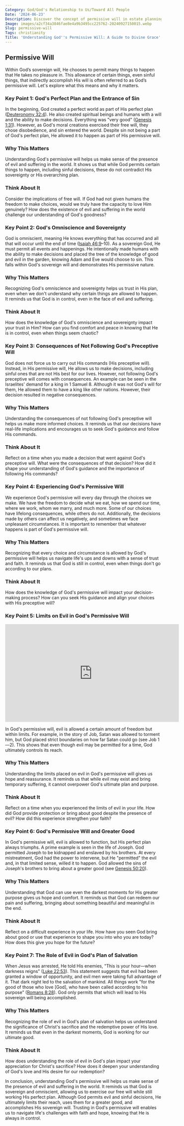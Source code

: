 ```yaml
---
Category: God/God's Relationship to Us/Toward All People
Date: '2024-06-23'
Description: Discover the concept of permissive will in estate planning. Learn how this approach offers flexibility and customization in distributing assets. Explore the benefits and considerations of implementing a permissive will structure.
Image: images/a2cf34a3846fae8e4a9b3495cc225762-20240927150015.webp
Slug: permissive-will
Tags: christianity
Title: 'Understanding God''s Permissive Will: A Guide to Divine Grace'
---
```


## Permissive Will

Within God’s sovereign will, He chooses to permit many things to happen that He takes no pleasure in. This allowance of certain things, even sinful things, that indirectly accomplish His will is often referred to as God’s permissive will. Let's explore what this means and why it matters.

### Key Point 1: God's Perfect Plan and the Entrance of Sin

In the beginning, God created a perfect world as part of His perfect plan ([Deuteronomy 32:4](https://www.bibleref.com/Deuteronomy/32/Deuteronomy-32-4.html)). He also created spiritual beings and humans with a will and the ability to make decisions. Everything was "very good" ([Genesis 1:31](https://www.bibleref.com/Genesis/1/Genesis-1-31.html)). However, as God's moral creations exercised their free will, they chose disobedience, and sin entered the world. Despite sin not being a part of God's perfect plan, He allowed it to happen as part of His permissive will.

### Why This Matters

Understanding God's permissive will helps us make sense of the presence of evil and suffering in the world. It shows us that while God permits certain things to happen, including sinful decisions, these do not contradict His sovereignty or His overarching plan.

### Think About It

Consider the implications of free will. If God had not given humans the freedom to make choices, would we truly have the capacity to love Him genuinely? How does the existence of evil and suffering in the world challenge our understanding of God's goodness?

### Key Point 2: God's Omniscience and Sovereignty

God is omniscient, meaning He knows everything that has occurred and all that will occur until the end of time ([Isaiah 46:9](https://www.bibleref.com/Isaiah/46/Isaiah-46-9.html)–10). As a sovereign God, He must permit all events and happenings. He intentionally made humans with the ability to make decisions and placed the tree of the knowledge of good and evil in the garden, knowing Adam and Eve would choose to sin. This falls within God's sovereign will and demonstrates His permissive nature.

### Why This Matters

Recognizing God's omniscience and sovereignty helps us trust in His plan, even when we don't understand why certain things are allowed to happen. It reminds us that God is in control, even in the face of evil and suffering.

### Think About It

How does the knowledge of God's omniscience and sovereignty impact your trust in Him? How can you find comfort and peace in knowing that He is in control, even when things seem chaotic?

### Key Point 3: Consequences of Not Following God's Preceptive Will

God does not force us to carry out His commands (His preceptive will). Instead, in His permissive will, He allows us to make decisions, including sinful ones that are not His best for our lives. However, not following God's preceptive will comes with consequences. An example can be seen in the Israelites' demand for a king in 1 Samuel 8. Although it was not God's will for them, He allowed them to have a king like other nations. However, their decision resulted in negative consequences.

### Why This Matters

Understanding the consequences of not following God's preceptive will helps us make more informed choices. It reminds us that our decisions have real-life implications and encourages us to seek God's guidance and follow His commands.

### Think About It

Reflect on a time when you made a decision that went against God's preceptive will. What were the consequences of that decision? How did it shape your understanding of God's guidance and the importance of following His commands?

### Key Point 4: Experiencing God's Permissive Will

We experience God's permissive will every day through the choices we make. We have the freedom to decide what we eat, how we spend our time, where we work, whom we marry, and much more. Some of our choices have lifelong consequences, while others do not. Additionally, the decisions made by others can affect us negatively, and sometimes we face unpleasant circumstances. It is important to remember that whatever happens is part of God's permissive will.

### Why This Matters

Recognizing that every choice and circumstance is allowed by God's permissive will helps us navigate life's ups and downs with a sense of trust and faith. It reminds us that God is still in control, even when things don't go according to our plans.

### Think About It

How does the knowledge of God's permissive will impact your decision-making process? How can you seek His guidance and align your choices with His preceptive will?

### Key Point 5: Limits on Evil in God's Permissive Will


<iframe width="560" height="315" src="https://www.youtube.com/embed/Dp1YIbMVWPg" frameborder="0" allow="autoplay; encrypted-media" allowfullscreen></iframe>


In God's permissive will, evil is allowed a certain amount of freedom but within limits. For example, in the story of Job, Satan was allowed to torment him, but God placed strict boundaries on how far Satan could go (see Job 1—2). This shows that even though evil may be permitted for a time, God ultimately controls its reach.

### Why This Matters

Understanding the limits placed on evil in God's permissive will gives us hope and reassurance. It reminds us that while evil may exist and bring temporary suffering, it cannot overpower God's ultimate plan and purpose.

### Think About It

Reflect on a time when you experienced the limits of evil in your life. How did God provide protection or bring about good despite the presence of evil? How did this experience strengthen your faith?

### Key Point 6: God's Permissive Will and Greater Good

In God's permissive will, evil is allowed to function, but His perfect plan always triumphs. A prime example is seen in the life of Joseph. God permitted Joseph to be kidnapped and enslaved by his brothers. At every mistreatment, God had the power to intervene, but He "permitted" the evil and, in that limited sense, willed it to happen. God allowed the sins of Joseph's brothers to bring about a greater good (see [Genesis 50:20](https://www.bibleref.com/Genesis/50/Genesis-50-20.html)).

### Why This Matters

Understanding that God can use even the darkest moments for His greater purpose gives us hope and comfort. It reminds us that God can redeem our pain and suffering, bringing about something beautiful and meaningful in the end.

### Think About It

Reflect on a difficult experience in your life. How have you seen God bring about good or use that experience to shape you into who you are today? How does this give you hope for the future?

### Key Point 7: The Role of Evil in God's Plan of Salvation

When Jesus was arrested, He told His enemies, "This is your hour—when darkness reigns" ([Luke 22:53](https://www.bibleref.com/Luke/22/Luke-22-53.html)). This statement suggests that evil had been granted a window of opportunity, and evil men were taking full advantage of it. That dark night led to the salvation of mankind. All things work "for the good of those who love [God], who have been called according to his purpose" ([Romans 8:28](https://www.bibleref.com/Romans/8/Romans-8-28.html)). God only permits that which will lead to His sovereign will being accomplished.

### Why This Matters

Recognizing the role of evil in God's plan of salvation helps us understand the significance of Christ's sacrifice and the redemptive power of His love. It reminds us that even in the darkest moments, God is working for our ultimate good.

### Think About It

How does understanding the role of evil in God's plan impact your appreciation for Christ's sacrifice? How does it deepen your understanding of God's love and His desire for our redemption?

In conclusion, understanding God's permissive will helps us make sense of the presence of evil and suffering in the world. It reminds us that God is sovereign and omniscient, allowing us to exercise our free will while still working His perfect plan. Although God permits evil and sinful decisions, He ultimately limits their reach, uses them for a greater good, and accomplishes His sovereign will. Trusting in God's permissive will enables us to navigate life's challenges with faith and hope, knowing that He is always in control.